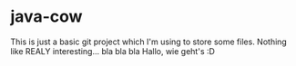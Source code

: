 ﻿# java-cow

This is just a basic git project which I'm using to store some files. Nothing like REALY interesting... bla bla bla
Hallo, wie geht's :D

